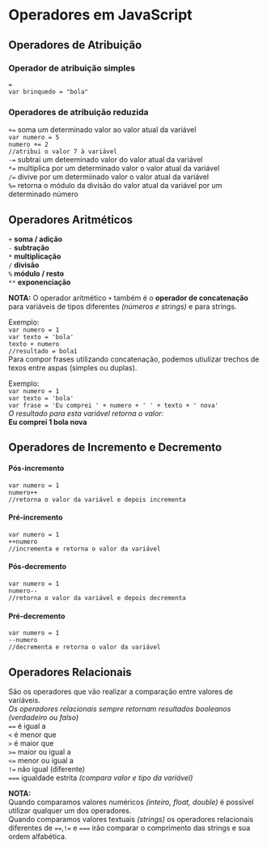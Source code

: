 # Operadores em JavaScript
## Operadores de Atribuição
### Operador de atribuição simples
`=`  
`var brinquedo = "bola"`  
### Operadores de atribuição reduzida
`+=` soma um determinado valor ao valor atual da variável  
`var numero = 5`  
`numero += 2`  
`//atribui o valor 7 à variável`  
`-=` subtrai um deteeminado valor do valor atual da variável  
`*=` multiplica por um determinado valor o valor atual da variável  
`/=` divive por um determiinado valor o valor atual da variável  
`%=` retorna o módulo da divisão do valor atual da variável por um determinado número  
## Operadores Aritméticos
`+` **soma / adição**  
`-` **subtração**  
`*` **multiplicação**  
`/` **divisão**  
`%` **módulo / resto**  
`**` **exponenciação**  

**NOTA:**
O operador aritmético `+` também é o **operador de concatenação** para variáveis de tipos diferentes *(números e strings)* e para strings.  
  
Exemplo:  
`var numero = 1`  
`var texto = 'bola'`  
`texto + numero`  
`//resultado = bola1`  
Para compor frases utilizando concatenação, podemos utiulizar trechos de texos entre aspas (simples ou duplas).  
  
Exemplo:  
`var numero = 1`  
`var texto = 'bola'`  
`var frase = 'Eu comprei ' + numero + ' ' + texto + ' nova'`  
*O resultado para esta variável retorna o valor:*  
**Eu comprei 1 bola nova**  
## Operadores de Incremento e Decremento
#### Pós-incremento
`var numero = 1`  
`numero++`  
`//retorna o valor da variável e depois incrementa`  
#### Pré-incremento
`var numero = 1`  
`++numero`  
`//incrementa e retorna o valor da variável`  
#### Pós-decremento
`var numero = 1`  
`numero--`  
`//retorna o valor da variável e depois decrementa`  
#### Pré-decremento
`var numero = 1`  
`--numero`  
`//decrementa e retorna o valor da variável`  

## Operadores Relacionais
São os operadores que vão realizar a comparação entre valores de variáveis.  
*Os operadores relacionais sempre retornam resultados booleanos (verdadeiro ou falso)*  
`==` é igual a  
`<` é menor que  
`>` é maior que  
`>=` maior ou igual a  
`<=` menor ou igual a  
`!=` não igual (diferente)  
`===` igualdade estrita *(compara valor e tipo da variável)*  

**NOTA:**  
Quando comparamos valores numéricos *(inteiro, float, double)* é possível utilizar qualquer um dos operadores.  
Quando comparamos valores textuais *(strings)* os operadores relacionais diferentes de `==`,`!=` e `===` irão comparar o comprimento das strings e sua ordem alfabética.  
